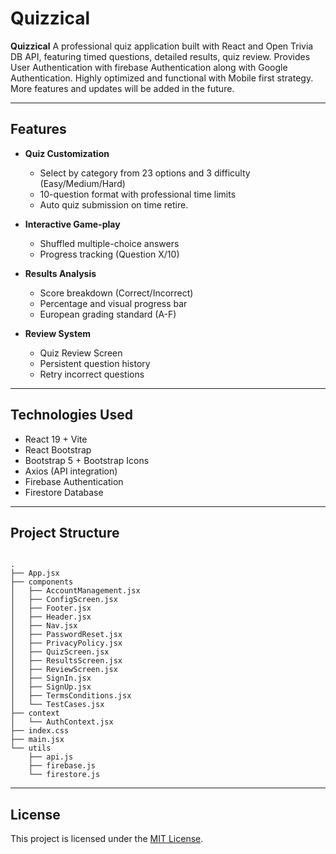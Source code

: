 # Quizzical

**Quizzical** A professional quiz application built with React and Open Trivia DB API, featuring timed questions, detailed results, quiz review. Provides User Authentication with firebase Authentication along with Google Authentication. Highly optimized and functional with Mobile first strategy. More features and updates will be added in the future.

---

## Features

- **Quiz Customization**

  - Select by category from 23 options and 3 difficulty (Easy/Medium/Hard)
  - 10-question format with professional time limits
  - Auto quiz submission on time retire.

- **Interactive Game-play**

  - Shuffled multiple-choice answers
  - Progress tracking (Question X/10)

- **Results Analysis**

  - Score breakdown (Correct/Incorrect)
  - Percentage and visual progress bar
  - European grading standard (A-F)

- **Review System**
  - Quiz Review Screen
  - Persistent question history
  - Retry incorrect questions

---

## Technologies Used

- React 19 + Vite
- React Bootstrap
- Bootstrap 5 + Bootstrap Icons
- Axios (API integration)
- Firebase Authentication
- Firestore Database

---

## Project Structure

```

.
├── App.jsx
├── components
│   ├── AccountManagement.jsx
│   ├── ConfigScreen.jsx
│   ├── Footer.jsx
│   ├── Header.jsx
│   ├── Nav.jsx
│   ├── PasswordReset.jsx
│   ├── PrivacyPolicy.jsx
│   ├── QuizScreen.jsx
│   ├── ResultsScreen.jsx
│   ├── ReviewScreen.jsx
│   ├── SignIn.jsx
│   ├── SignUp.jsx
│   ├── TermsConditions.jsx
│   └── TestCases.jsx
├── context
│   └── AuthContext.jsx
├── index.css
├── main.jsx
└── utils
    ├── api.js
    ├── firebase.js
    └── firestore.js

```

---

## License

This project is licensed under the [MIT License](LICENSE).
